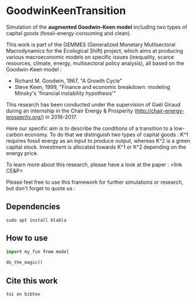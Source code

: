 # GoodwinKeenTransition

Simulation of the **augmented Goodwin-Keen model** including two types of capital goods (fossil-energy-consuming and clean).

This work is part of the GEMMES (Generalized Monetary Mutlisectoral Macrodynamics for the Ecological Shift) project, which aims at producing various macroeconomic models on specific issues (inequality, scarce resources, climate, energy, multisectoral policy analysis), all based on the Goodwin-Keen model :
- Richard M. Goodwin, 1967, "A Growth Cycle"
- Steve Keen, 1999, "Finance and economic breakdown: modeling Minsky's 'financial instability hypothesis'"

This research has been conducted under the supervision of Gaël Giraud during an internship in the Chair Energy & Prosperity (http://chair-energy-prosperity.org/) in 2016-2017.

Here our specific aim is to describe the conditions of a transition to a low-carbon economy.
To do that we distinguish two types of capital goods : K^1 requires fossil energy as an input to produce output, whereas K^2 is a green capital stock.
Investment is allocated towards K^1 or K^2 depending on the energy price.

To learn more about this research, please have a look at the paper : <link CE&P>

Please feel free to use this framework for further simulations or research, but don't forget to quote us :
<ref BibTex>

## Dependencies

```
sudo apt install blabla
```

## How to use

```py
import my_fun from model
 
do_the_magic()
```

## Cite this work 

```
toi en bibtex
```